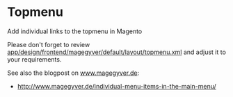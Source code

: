 Topmenu
=======

Add individual links to the topmenu in Magento

Please don't forget to review [app/design/frontend/magegyver/default/layout/topmenu.xml](https://github.com/MageGyver/Topmenu/blob/master/app/design/frontend/magegyver/default/layout/topmenu.xml) and adjust it to your requirements.

See also the blogpost on www.magegyver.de:
* http://www.magegyver.de/individual-menu-items-in-the-main-menu/

